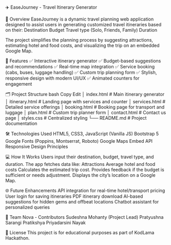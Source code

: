 ✈️ EaseJourney - Travel Itinerary Generator

🚀 Overview
EaseJourney is a dynamic travel planning web application designed to assist users in generating customized travel itineraries based on their:
Destination
Budget
Travel type (Solo, Friends, Family)
Duration

The project simplifies the planning process by suggesting attractions, estimating hotel and food costs, and visualizing the trip on an embedded Google Map.

🌟 Features
✅ Interactive itinerary generator
✅ Budget-based suggestions and recommendations
✅ Real-time map integration
✅ Service booking (cabs, buses, luggage handling)
✅ Custom trip planning form
✅ Stylish, responsive design with modern UI/UX
✅ Animated counters for engagement

🗂 Project Structure
bash
Copy
Edit
│ index.html               # Main itinerary generator
│ itinerary.html           # Landing page with services and counter
│ services.html            # Detailed service offerings
│ booking.html             # Booking page for transport and luggage
│ plan.html                # Custom trip planner form
│ contact.html             # Contact us page
│ styles.css               # Centralized styling
└── README.md              # Project documentation


🛠 Technologies Used
HTML5, CSS3, JavaScript (Vanilla JS)
Bootstrap 5
Google Fonts (Poppins, Montserrat, Roboto)
Google Maps Embed API
Responsive Design Principles

💻 How It Works
Users input their destination, budget, travel type, and duration.
The app fetches data like:
Attractions
Average hotel and food costs
Calculates the estimated trip cost.
Provides feedback if the budget is sufficient or needs adjustment.
Displays the city’s location on a Google Map.

🌐 Future Enhancements
API integration for real-time hotel/transport pricing
User login for saving itineraries
PDF itinerary download
AI-based suggestions for hidden gems and offbeat locations
Chatbot assistant for personalized queries

📩 Team Nova - Contributors
Sudeshna Mohanty (Project Lead)
Pratyushna Sarangi
Pratikshya Priyadarsini Nayak

📜 License
This project is for educational purposes as part of KodLama Hackathon.
